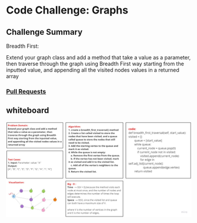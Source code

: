 # Code Challenge: Graphs 
## Challenge Summary
Breadth First:

Extend your graph class and add a method that take a value as a parameter, then traverse through the graph using Breadth First way starting from the inputted value, and appending all the visited nodes values in a returned array




### [Pull Requests](https://github.com/IsmailAlamir/Code-Challenges-and-Algorithms/pull/15)

## whiteboard
![whiteboard](whiteboard.jpg)
